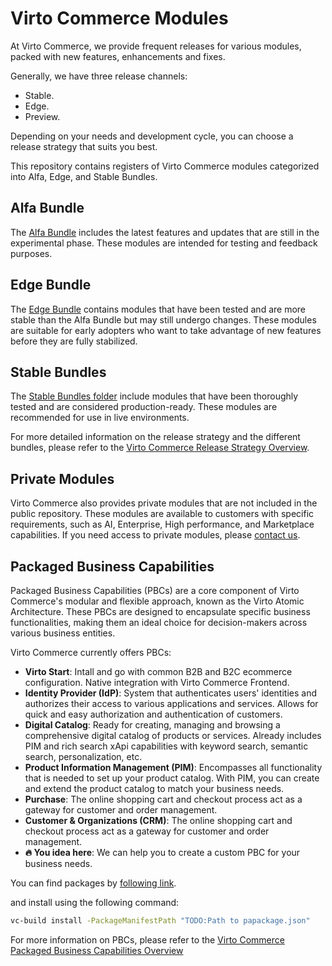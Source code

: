 ﻿# Virto Commerce Modules

At Virto Commerce, we provide frequent releases for various modules, packed with new features, enhancements and fixes.

Generally, we have three release channels:
- Stable.
- Edge.
- Preview.

Depending on your needs and development cycle, you can choose a release strategy that suits you best.

This repository contains registers of Virto Commerce modules categorized into Alfa, Edge, and Stable Bundles.

## Alfa Bundle
The [Alfa Bundle](modules_v3.json) includes the latest features and updates that are still in the experimental phase. These modules are intended for testing and feedback purposes.

## Edge Bundle
The [Edge Bundle](modules_v3.json) contains modules that have been tested and are more stable than the Alfa Bundle but may still undergo changes. These modules are suitable for early adopters who want to take advantage of new features before they are fully stabilized.

## Stable Bundles
The [Stable Bundles folder](/bundles) include modules that have been thoroughly tested and are considered production-ready. These modules are recommended for use in live environments.

For more detailed information on the release strategy and the different bundles, please refer to the [Virto Commerce Release Strategy Overview](https://docs.virtocommerce.org/platform/developer-guide/Updating-Virto-Commerce-Based-Project/release-strategy-overview/).

## Private Modules
Virto Commerce also provides private modules that are not included in the public repository. These modules are available to customers with specific requirements, such as AI, Enterprise, High performance, and Marketplace capabilities. If you need access to private modules, please [contact us](https://virtocommerce.com/request-demo).

## Packaged Business Capabilities
Packaged Business Capabilities (PBCs) are a core component of Virto Commerce's modular and flexible approach, known as the Virto Atomic Architecture. These PBCs are designed to encapsulate specific business functionalities, making them an ideal choice for decision-makers across various business entities.

Virto Commerce currently offers PBCs:

* **Virto Start**: Intall and go with common B2B and B2C ecommerce configuration. Native integration with Virto Commerce Frontend. 
* **Identity Provider (IdP)**: System that authenticates users' identities and authorizes their access to various applications and services. Allows for quick and easy authorization and authentication of customers.
* **Digital Catalog**: Ready for creating, managing and browsing a comprehensive digital catalog of products or services. Already includes PIM and rich search xApi capabilities with keyword search, semantic search, personalization, etc. 
* **Product Information Management (PIM)**: Encompasses all functionality that is needed to set up your product catalog. With PIM, you can create and extend the product catalog to match your business needs.
* **Purchase**: The online shopping cart and checkout process act as a gateway for customer and order management.
* **Customer & Organizations (CRM)**: The online shopping cart and checkout process act as a gateway for customer and order management.
* **🔥 You idea here**: We can help you to create a custom PBC for your business needs.

You can find packages by [following link](/pbc). 

and install using the following command:

```cmd
vc-build install -PackageManifestPath "TODO:Path to papackage.json"
```

For more information on PBCs, please refer to the [Virto Commerce Packaged Business Capabilities Overview](https://docs.virtocommerce.org/platform/developer-guide/Getting-Started/Installation-Guide/pbcs/)
